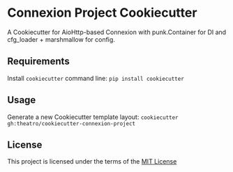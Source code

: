 Connexion Project Cookiecutter
==============================

A Cookiecutter for AioHttp-based Connexion with punk.Container for DI and cfg_loader + marshmallow for config.

Requirements
------------
Install `cookiecutter` command line: `pip install cookiecutter`    

Usage
-----
Generate a new Cookiecutter template layout: `cookiecutter gh:theatro/cookiecutter-connexion-project`    

License
-------
This project is licensed under the terms of the [MIT License](/LICENSE)
